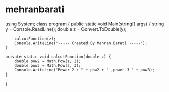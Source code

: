 # mehranbarati
using System;
class program 
{
    public static void Main(string[] args) {
        string y = Console.ReadLine();
        double z = Convert.ToDouble(y);

        calcutFunction(z);
        Console.WriteLine("----- Created By Mehran Barati -----");
    }

    private static void calcutFunction(double z) {
        double pow2 = Math.Pow(z, 2);
        double pow3 = Math.Pow(z, 3);
        Console.WriteLine("Power 2 : " + pow2 + " ,power 3 " + pow3);
    }
}
